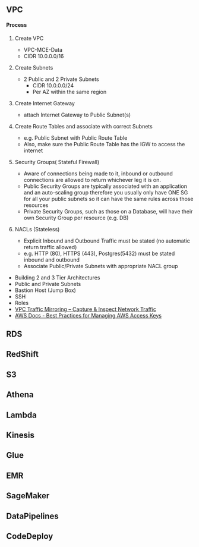 


## VPC
#### Process
1. Create VPC
    - VPC-MCE-Data
    - CIDR 10.0.0.0/16
2. Create Subnets
    - 2 Public and 2 Private Subnets
        - CIDR 10.0.0.0/24
        - Per AZ within the same region
3. Create Internet Gateway
    - attach Internet Gateway to Public Subnet(s)
4. Create Route Tables and associate with correct Subnets
    - e.g. Public Subnet with Public Route Table
    - Also, make sure the Public Route Table has the IGW to access the internet

5. Security Groups( Stateful Firewall)
    - Aware of connections being made to it, inbound or outbound connections are allowed to return whichever leg it is on.
    - Public Security Groups are typically associated with an application and an auto-scaling group therefore you usually only have ONE SG for all your public subnets so it can have the same rules across those resources
    - Private Security Groups, such as those on a Database, will have their own Security Group per resource (e.g. DB)
6. NACLs (Stateless)
    - Explicit Inbound and Outbound Traffic must be stated (no automatic return traffic allowed)
    - e.g. HTTP (80), HTTPS (443), Postgres(5432) must be stated inbound and outbound
    - Associate Public/Private Subnets with appropriate NACL group
    

- Building 2 and 3 Tier Architectures
- Public and Private Subnets
- Bastion Host (Jump Box)
- SSH
- Roles
- [VPC Traffic Mirroring – Capture & Inspect Network Traffic](https://aws.amazon.com/blogs/aws/new-vpc-traffic-mirroring/)
- [AWS Docs - Best Practices for Managing AWS Access Keys](https://docs.aws.amazon.com/general/latest/gr/aws-access-keys-best-practices.html)
## RDS


## RedShift


## S3


## Athena


## Lambda


## Kinesis


## Glue


## EMR


## SageMaker


## DataPipelines


## CodeDeploy

